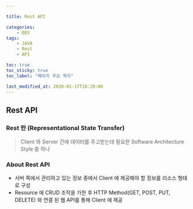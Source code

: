 ```yaml
---

title: Rest API

categories:
    - DEV
tags:
    - JAVA
    - Rest
    - API

toc: true
toc_sticky: true
toc_label: "페이지 주요 목차"

last_modified_at: 2020-01-17T18:20:00
---
```


## Rest API ##

### Rest 란 (Representational State Transfer) ###

> Client 와 Server 간에 데이터를 주고받는데 필요한 Software Architecture Style 중 하나

### About Rest API ###

- 서버 쪽에서 관리하고 있는 정보 중에서 Client 에 제공해야 할 정보를 리소스 형태로 구성
- Resource 에 CRUD 조작을 가한 후 HTTP Method(GET, POST, PUT, DELETE) 와 연결 된 웹 API를 통해 Client 에 제공
